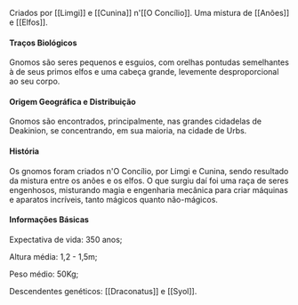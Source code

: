 Criados por [[Limgi]] e [[Cunina]] n'[[O Concílio]]. Uma mistura de [[Anões]] e [[Elfos]].
#### Traços Biológicos
Gnomos são seres pequenos e esguios, com orelhas pontudas semelhantes à de seus primos elfos e uma cabeça grande, levemente desproporcional ao seu corpo.
#### Origem Geográfica e Distribuição
Gnomos são encontrados, principalmente, nas grandes cidadelas de Deakinion, se concentrando, em sua maioria, na cidade de Urbs.
#### História
Os gnomos foram criados n'O Concílio, por Limgi e Cunina, sendo resultado da mistura entre os anões e os elfos. O que surgiu daí foi uma raça de seres engenhosos, misturando magia e engenharia mecânica para criar máquinas e aparatos incríveis, tanto mágicos quanto não-mágicos.
#### Informações Básicas
Expectativa de vida: 350 anos;

Altura média: 1,2 - 1,5m;

Peso médio: 50Kg;

Descendentes genéticos: [[Draconatus]] e [[Syol]].
